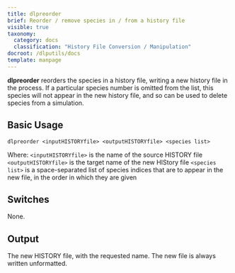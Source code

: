 ```yaml
---
title: dlpreorder
brief: Reorder / remove species in / from a history file
visible: true
taxonomy:
  category: docs
  classification: "History File Conversion / Manipulation"
docroot: /dlputils/docs
template: manpage
---
```


**dlpreorder** reorders the species in a history file, writing a new history file in the process. If a particular species number is omitted from the list, this species will not appear in the new history file, and so can be used to delete species from a simulation.

## Basic Usage

```
dlpreorder <inputHISTORYfile> <outputHISTORYfile> <species list>
```

Where:
`<inputHISTORYfile>` is the name of the source HISTORY file
`<outputHISTORYfile>` is the target name of the new HIStory file
`<species list>` is a space-separated list of species indices that are to appear in the new file, in the order in which they are given

## Switches

None.

## Output

The new HISTORY file, with the requested name. The new file is always written unformatted.


